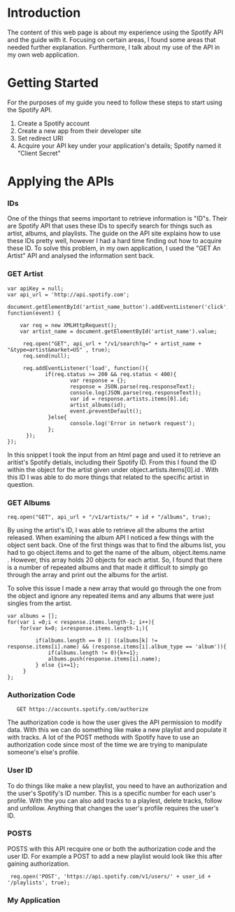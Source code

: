 # Introduction

The content of this web page is about my experience using the Spotify API and the guide with it. Focusing on certain areas, I found some areas that needed further explanation. Furthermore, I talk about my use of the API in my own web application.

# Getting Started

For the purposes of my guide you need to follow these steps to start using the Spotify API.

1. Create a Spotify account
1. Create a new app from their developer site
1. Set redirect URI
1. Acquire your API key under your application's details; Spotify named it "Client Secret"

# Applying the APIs

### IDs
One of the things that seems important to retrieve information is "ID"s. Their are Spotify API that uses these IDs to specify search for things such as artist, albums, and playlists. The guide on the API site explains how to use these IDs pretty well, however I had a hard time finding out how to acquire these ID. To solve this problem, in my own application, I used the "GET An Artist" API and analysed the information sent back.

### GET Artist

    var apiKey = null;
    var api_url = 'http://api.spotify.com';

    document.getElementById('artist_name_button').addEventListener('click', function(event) {
        
        var req = new XMLHttpRequest();
        var artist_name = document.getElementById('artist_name').value;

         req.open("GET", api_url + "/v1/search?q=" + artist_name + "&type=artist&market=US" , true);
         req.send(null);

         req.addEventListener('load', function(){
                if(req.status >= 200 && req.status < 400){
                        var response = {};
                        response = JSON.parse(req.responseText);
                        console.log(JSON.parse(req.responseText));
                        var id = response.artists.items[0].id;
                        artist_albums(id);
                        event.preventDefault();
                 }else{
                        console.log('Error in network request');
                 };
          });
    });

In this snippet I took the input from an html page and used it to retrieve an aritist's Spotify detials, including their Spotify ID. From this I found the ID within the object for the artist given under object.artists.items[0].id . With this ID I was able to do more things that related to the specific artist in question.

### GET Albums

    req.open("GET", api_url + "/v1/artists/" + id + "/albums", true);

By using the artist's ID, I was able to retrieve all the albums the artist released. When examining the album API I noticed a few things with the object sent back. One of the first things was that to find the albums list, you had to go object.items and to get the name of the album, object.items.name . However, this array holds 20 objects for each artist. So, I found that there is a number of repeated albums and that made it difficult to simply go through the array and print out the albums for the artist. 

To solve this issue I made a new array that would go through the one from the object and ignore any repeated items and any albums that were just singles from the artist.

    var albums = [];
    for(var i =0;i < response.items.length-1; i++){
        for(var k=0; i<response.items.length-1;){

             if(albums.length == 0 || ((albums[k] != response.items[i].name) && (response.items[i].album_type == 'album')){
                 if(albums.length != 0){k+=1};
                 albums.push(response.items[i].name);
             } else {i+=1};
         }
    };

### Authorization Code

       GET https://accounts.spotify.com/authorize

The authorization code is how the user gives the API permission to modify data. With this we can do something like make a new playlist and populate it with tracks. A lot of the POST methods with Spotify have to use an authorization code since most of the time we are trying to manipulate someone's else's profile.

### User ID

To do things like make a new playlist, you need to have an authorization and the user's Spotify's ID number. This is a specific number for each user's profile. With the you can also add tracks to a playlest, delete tracks, follow and unfollow. Anything that changes the user's profile requires the user's ID.

### POSTS

POSTS with this API recquire one or both the authorization code and the user ID. For example a POST to add a new playlist would look like this after gaining authorization.

     req.open('POST', 'https://api.spotify.com/v1/users/' + user_id + '/playlists', true);
     
### My Application


